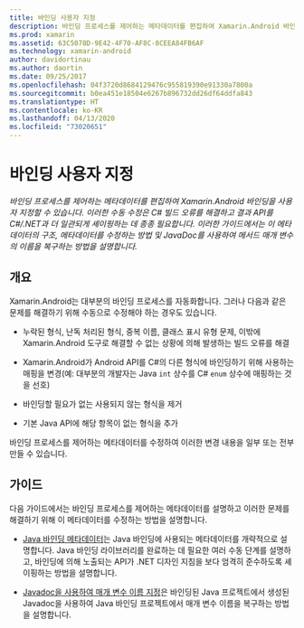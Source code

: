 ```yaml
---
title: 바인딩 사용자 지정
description: 바인딩 프로세스를 제어하는 메타데이터를 편집하여 Xamarin.Android 바인딩을 사용자 지정할 수 있습니다. 이러한 수동 수정은 C# 빌드 오류를 해결하고 결과 API를 C#/.NET과 더 일관되게 셰이핑하는 데 종종 필요합니다. 이러한 가이드에서는 이 메타데이터의 구조, 메타데이터를 수정하는 방법 및 JavaDoc를 사용하여 메서드 매개 변수의 이름을 복구하는 방법을 설명합니다.
ms.prod: xamarin
ms.assetid: 63C5078D-9E42-4F70-AF8C-8CEEA84FB6AF
ms.technology: xamarin-android
author: davidortinau
ms.author: daortin
ms.date: 09/25/2017
ms.openlocfilehash: 04f3720d8684129476c955819390e91330a7800a
ms.sourcegitcommit: b0ea451e18504e6267b896732dd26df64ddfa843
ms.translationtype: HT
ms.contentlocale: ko-KR
ms.lasthandoff: 04/13/2020
ms.locfileid: "73020651"
---
```

# <a name="customizing-bindings"></a>바인딩 사용자 지정

_바인딩 프로세스를 제어하는 메타데이터를 편집하여 Xamarin.Android 바인딩을 사용자 지정할 수 있습니다. 이러한 수동 수정은 C# 빌드 오류를 해결하고 결과 API를 C#/.NET과 더 일관되게 셰이핑하는 데 종종 필요합니다. 이러한 가이드에서는 이 메타데이터의 구조, 메타데이터를 수정하는 방법 및 JavaDoc를 사용하여 메서드 매개 변수의 이름을 복구하는 방법을 설명합니다._

## <a name="overview"></a>개요

Xamarin.Android는 대부분의 바인딩 프로세스를 자동화합니다. 그러나 다음과 같은 문제를 해결하기 위해 수동으로 수정해야 하는 경우도 있습니다.

- 누락된 형식, 난독 처리된 형식, 중복 이름, 클래스 표시 유형 문제, 이밖에 Xamarin.Android 도구로 해결할 수 없는 상황에 의해 발생하는 빌드 오류를 해결 

- Xamarin.Android가 Android API를 C#의 다른 형식에 바인딩하기 위해 사용하는 매핑을 변경(예: 대부분의 개발자는 Java `int` 상수를 C# `enum` 상수에 매핑하는 것을 선호)

- 바인딩할 필요가 없는 사용되지 않는 형식을 제거 

- 기본 Java API에 해당 항목이 없는 형식을 추가 

바인딩 프로세스를 제어하는 메타데이터를 수정하여 이러한 변경 내용을 일부 또는 전부 만들 수 있습니다.

## <a name="guides"></a>가이드

다음 가이드에서는 바인딩 프로세스를 제어하는 메타데이터를 설명하고 이러한 문제를 해결하기 위해 이 메타데이터를 수정하는 방법을 설명합니다.

- [Java 바인딩 메타데이터](~/android/platform/binding-java-library/customizing-bindings/java-bindings-metadata.md)는 Java 바인딩에 사용되는 메타데이터를 개략적으로 설명합니다.
    Java 바인딩 라이브러리를 완료하는 데 필요한 여러 수동 단계를 설명하고, 바인딩에 의해 노출되는 API가 .NET 디자인 지침을 보다 엄격히 준수하도록 셰이핑하는 방법을 설명합니다.

- [Javadoc을 사용하여 매개 변수 이름 지정](~/android/platform/binding-java-library/customizing-bindings/naming-parameters-with-javadoc.md)은 바인딩된 Java 프로젝트에서 생성된 Javadoc을 사용하여 Java 바인딩 프로젝트에서 매개 변수 이름을 복구하는 방법을 설명합니다.
